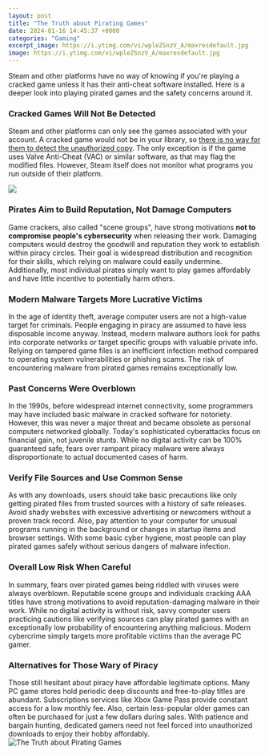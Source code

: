 ```yaml
---
layout: post
title: "The Truth about Pirating Games"
date: 2024-01-16 14:45:37 +0000
categories: "Gaming"
excerpt_image: https://i.ytimg.com/vi/wpleZSnzV_A/maxresdefault.jpg
image: https://i.ytimg.com/vi/wpleZSnzV_A/maxresdefault.jpg
---
```


Steam and other platforms have no way of knowing if you're playing a cracked game unless it has their anti-cheat software installed. Here is a deeper look into playing pirated games and the safety concerns around it.
### Cracked Games Will Not Be Detected  
Steam and other platforms can only see the games associated with your account. A cracked game would not be in your library, so [there is no way for them to detect the unauthorized copy](https://store.fi.io.vn/womens-crazy-havanese-lady-dog-lover-v-neck-t-shirt/men&). The only exception is if the game uses Valve Anti-Cheat (VAC) or similar software, as that may flag the modified files. However, Steam itself does not monitor what programs you run outside of their platform.

![](https://i.ytimg.com/vi/rUt0CmpyfxY/hqdefault.jpg)
### Pirates Aim to Build Reputation, Not Damage Computers
Game crackers, also called "scene groups", have strong motivations **not to compromise people's cybersecurity** when releasing their work. Damaging computers would destroy the goodwill and reputation they work to establish within piracy circles. Their goal is widespread distribution and recognition for their skills, which relying on malware could easily undermine. Additionally, most individual pirates simply want to play games affordably and have little incentive to potentially harm others.
### Modern Malware Targets More Lucrative Victims 
In the age of identity theft, average computer users are not a high-value target for criminals. People engaging in piracy are assumed to have less disposable income anyway. Instead, modern malware authors look for paths into corporate networks or target specific groups with valuable private info. Relying on tampered game files is an inefficient infection method compared to operating system vulnerabilities or phishing scams. The risk of encountering malware from pirated games remains exceptionally low.
### Past Concerns Were Overblown
In the 1990s, before widespread internet connectivity, some programmers may have included basic malware in cracked software for notoriety. However, this was never a major threat and became obsolete as personal computers networked globally. Today's sophisticated cyberattacks focus on financial gain, not juvenile stunts. While no digital activity can be 100% guaranteed safe, fears over rampant piracy malware were always disproportionate to actual documented cases of harm.
### Verify File Sources and Use Common Sense 
As with any downloads, users should take basic precautions like only getting pirated files from trusted sources with a history of safe releases. Avoid shady websites with excessive advertising or newcomers without a proven track record. Also, pay attention to your computer for unusual programs running in the background or changes in startup items and browser settings. With some basic cyber hygiene, most people can play pirated games safely without serious dangers of malware infection.
### Overall Low Risk When Careful
In summary, fears over pirated games being riddled with viruses were always overblown. Reputable scene groups and individuals cracking AAA titles have strong motivations to avoid reputation-damaging malware in their work. While no digital activity is without risk, savvy computer users practicing cautions like verifying sources can play pirated games with an exceptionally low probability of encountering anything malicious. Modern cybercrime simply targets more profitable victims than the average PC gamer.
### Alternatives for Those Wary of Piracy 
Those still hesitant about piracy have affordable legitimate options. Many PC game stores hold periodic deep discounts and free-to-play titles are abundant. Subscriptions services like Xbox Game Pass provide constant access for a low monthly fee. Also, certain less-popular older games can often be purchased for just a few dollars during sales. With patience and bargain hunting, dedicated gamers need not feel forced into unauthorized downloads to enjoy their hobby affordably.
![The Truth about Pirating Games](https://i.ytimg.com/vi/wpleZSnzV_A/maxresdefault.jpg)